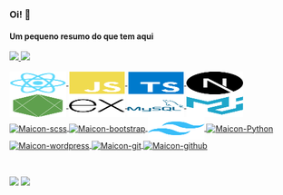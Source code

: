 ### Oi! 👋

#### Um pequeno resumo do que tem aqui

<div>
  <a href="">
  <img height="180em" src="https://github-readme-stats.vercel.app/api?username=borbabeats&theme=tokyonight&show_icons=true&hide_border=true&locale=pt-br"/>
  <img height="180em" src="https://github-readme-stats.vercel.app/api/top-langs/?username=borbabeats&theme=tokyonight&layout=pie&langs_count=6&hide_border=true&locale=pt-br"/>
</div>
<div style='display: inline_block'><br>
    <img align='center' alt='Maicon-react' height='40' width='100' src="https://github.com/devicons/devicon/blob/master/icons/react/react-original.svg" />
    <img align='center' alt='Maicon-JS' height='40' width='100' src="https://github.com/devicons/devicon/blob/master/icons/javascript/javascript-plain.svg" />
    <img align='center' alt='Maicon-TS' height='40' width='100' src="https://github.com/devicons/devicon/blob/master/icons/typescript/typescript-plain.svg" />
    <img align='center' alt='Maicon-NextJS' height='40' width='100' src="https://github.com/devicons/devicon/blob/master/icons/nextjs/nextjs-plain.svg" />
    <img align='center' alt='Maicon-Node' height='40' width='100' src="https://github.com/devicons/devicon/blob/master/icons/nodejs/nodejs-plain.svg" />
    <img align='center' alt='Maicon-Express' height='40' width='100' src="https://github.com/devicons/devicon/blob/master/icons/express/express-original.svg" />
    <img align='center' alt='Maicon-mysql' height='40' width='100' src="https://github.com/devicons/devicon/blob/master/icons/mysql/mysql-plain-wordmark.svg" />
    <img align='center' alt='Maicon-MUI' height='40' width='100' src="https://github.com/devicons/devicon/blob/master/icons/materialui/materialui-plain.svg" />
    <img align='center' alt='Maicon-scss' height='40' width='80' src="https://cdn.jsdelivr.net/gh/devicons/devicon/icons/sass/sass-original.svg" />
    <img align='center' alt='Maicon-bootstrap' height='40' width='80' src="https://cdn.jsdelivr.net/gh/devicons/devicon/icons/bootstrap/bootstrap-plain-wordmark.svg" />
    <img align='center' alt='Maicon-Tailwind' height='40' width='100' src="https://github.com/devicons/devicon/blob/master/icons/tailwindcss/tailwindcss-original.svg" />
    <img align='center' alt='Maicon-Python' height='40' width='90' src="https://cdn.jsdelivr.net/gh/devicons/devicon/icons/python/python-original-wordmark.svg" />
    <img align='center' alt='Maicon-wordpress' height='40' width='80' src="https://cdn.jsdelivr.net/gh/devicons/devicon/icons/wordpress/wordpress-original.svg" />
    <img align='center' alt='Maicon-git' height='40' width='80' src="https://cdn.jsdelivr.net/gh/devicons/devicon/icons/git/git-original.svg" />
    <img align='center' alt='Maicon-github' height='40' width='80' src="https://cdn.jsdelivr.net/gh/devicons/devicon/icons/github/github-original.svg" />
          
          
          
          
</div>

  
##     

<div style='display: inline_block'><br>
  <a href="https://www.linkedin.com/in/maicon-borba-2aa47a5a/" target='blank'><img src='https://img.shields.io/badge/LinkedIn-0077B5?style=for-the-badge&logo=linkedin&logoColor=white' target='_blank'></a>
  <a href="mailto:maiconbsconceicao@gmail.com" target='blank'><img src='https://img.shields.io/badge/Gmail-D14836?style=for-the-badge&logo=gmail&logoColor=white' target='_blank'></a>

